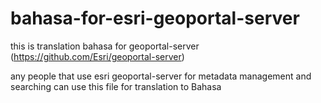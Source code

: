# bahasa-for-esri-geoportal-server
this is translation bahasa for geoportal-server (https://github.com/Esri/geoportal-server)

any people that use esri geoportal-server for metadata management and searching 
can use this file for translation to Bahasa
